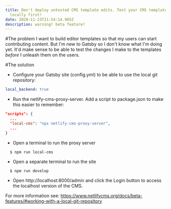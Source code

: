 ```yaml
---
title: Don't deploy untested CMS template edits. Test your CMS template edits
  locally first!
date: 2020-11-23T21:54:14.965Z
description: warning! beta feature!
---
```

#The problem
I want to build editor templates so that my users can start contributing content. But I'm new to Gatsby so I don't know what I'm doing yet. It'd make sense to be able to test the changes I make to the templates _before_ I unleash them on the users.

#The solution
- Configure your Gatsby site (config.yml) to be able to use the local git repository:
```yaml
local_backend: true
```
- Run the netlify-cms-proxy-server. Add a script to package.json to make this easier to remember:
```json
"scripts": {
  ...
  "local-cms": "npx netlify-cms-proxy-server",
  ...
}
```
- Open a terminal to run the proxy server
```terminal
  $ npm run local-cms
```
- Open a separate terminal to run the site
```terminal
  $ npm run develop
```
- Open http://localhost:8000/admin and click the Login button to access the localhost version of the CMS.

For more information see: https://www.netlifycms.org/docs/beta-features/#working-with-a-local-git-repository
